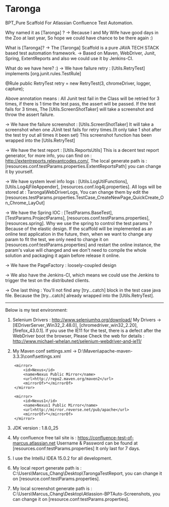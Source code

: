 # Taronga
BPT_Pure Scaffold For Atlassian Confluence Test Automation.

Why named it as [Taronga] ?
-> Because I and My Wife have good days in the Zoo at last year, So hope we could have chance to be there again :)

What is [Taronga]?
-> The [Taronga] Scaffold is a pure JAVA TECH STACK based test automation framework.
-> Based on Maven, WebDriver, Junit, Spring, ExtentReports and also we could use it by Jenkins-CI.

What do we have here? :)
-> We have failure retry : [Utils.RetryTest] implements [org.junit.rules.TestRule]

@Rule
public RetryTest retry = new RetryTest(3, chromeDriver, logger, capture);

Above annotation means : All Junit test fail in the Class will be retried for 3 times,
if there is 1 time the test pass, the assert will be passed. If the test fails for 3 times,
The [Utils.ScreenShotTaker] will take a screenshot and throw the assert failure.

-> We have the failure screenshot : [Utils.ScreenShotTaker]
It will take a screenshot when one JUnit test fails for retry times.(It only take 1 shot after the test try out all times it been set)
This screenshot function has been wrapped into the [Utils.RetryTest]

-> We have the test report : [Utils.ReportsUtils]
This is a decent test report generator, for more info, you can find on : http://extentreports.relevantcodes.com/,
The local generate path is : [resources.conf.testParams.properties.ExtentReportsPath] you can change it by yourself.

-> We have system level info logs : [Utils.LogUtilFunctions], [Utils.Log4jFileAppender], [resources.conf.log4j.properties].
All logs will be stored at : Taronga\WebDriverLogs,
You can change them by edit the [resources.testParams.properties.TestCase_CreateNewPage_QuickCreate_On_Chrome_LayOut]

-> We have the Spring IOC : [TestParams.BaseTest], [TestParams.ProjectParams], [resources.conf.testParams.properties], [resources.spring].
Why we use the spring to control the test params ? Because of the elastic design.
If the scaffold will be implemented as an online test application in the future,
then, when we want to change any param to fit the test,
we only need to change it on [resources.conf:testParams.properties] and restart the online instance,
the param's value will changed and we don't need to compile the whole solution and packaging it again before release it online.

-> We have the PageFactory : loosely-coupled design

-> We also have the Jenkins-CI, which means we could use the Jenkins to trigger the test on the distributed clients.

-> One last thing : You'll not find any [try...catch] block in the test case java file.
Because the [try...catch] already wrapped into the [Utils.RetryTest].

*****************************************************************************************************************************************

Below is my test environment:
1. Selenium Drivers : http://www.seleniumhq.org/download/
My Drivers -> [IEDriverServer_Win32_2.48.0], [chromedriver_win32_2.20], [firefox_43.0.1].
If you use the IE11 for the test, there is a defect after the WebDriver boot the browser,
Please Check the web for details : http://www.michael-whelan.net/selenium-webdriver-and-ie11/

2. My Maven conf settings.xml -> D:\Maven\apache-maven-3.3.3\conf\settings.xml
<mirrors>

		<mirror>
      		<id>Nexus</id>
      		<name>Nexus Public Mirror</name>
      		<url>http://repo2.maven.org/maven2</url>
      		<mirrorOf>*</mirrorOf>
     	</mirror>

     	<mirror>
      		<id>Nexus1</id>
      		<name>Nexus1 Public Mirror</name>
      		<url>http://mirror.reverse.net/pub/apache</url>
      		<mirrorOf>*</mirrorOf>
     	</mirror>

</mirrors>

3. JDK version : 1.8.0_25

4. My confluence free tail site is : https://confluence-test-of-marcus.atlassian.net
Username & Password can be found at [resources.conf:testParams.properties]
It only last for 7 days.

5. I use the IntelliJ IDEA 15.0.2 for all development.

6. My local report generate path is : C:\Users\Marcus_Chang\Desktop\TarongaTestReport,
you can change it on [resource.conf:testParams.properties].

7. My local screenshot generate path is : C:\Users\Marcus_Chang\Desktop\Atlassion-BPTAuto-Screenshots,
you can change it on [resource.conf:testParams.properties].
